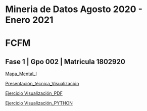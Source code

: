 # Mineria de Datos Agosto 2020 - Enero 2021

# FCFM

## Fase 1 | Gpo 002 | Matricula 1802920

[Mapa_Mental_I](https://github.com/KarinaJrz/Mineria_Datos/blob/master/MapaMental_1_1802920.pdf)

[Presentación_técnica_Visualización](https://github.com/PilarAbigailMendozaAlvarez/Mineria-de-Datos-Agosto-2020---Enero-2021/blob/master/Presentacion_Visualizacion%20de%20datos_002.pdf)

[Ejercicio Visualización_PDF](https://github.com/PilarAbigailMendozaAlvarez/Mineria-de-Datos-Agosto-2020---Enero-2021/blob/master/Ejemplo_Visualizaci%C3%B3n%20de%20datos_002.pdf)

[Ejercicio Visualización_PYTHON](https://github.com/PilarAbigailMendozaAlvarez/Mineria-de-Datos-Agosto-2020---Enero-2021/blob/master/Ejercicio_Visualizacion%20de%20datos_002)

